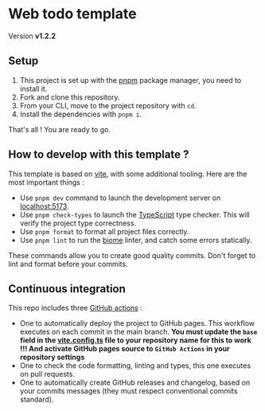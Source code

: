 # Web todo template

Version **v1.2.2** <!-- x-release-please-version -->

## Setup

1. This project is set up with
   the [pnpm](https://pnpm.io/installation#using-npm) package manager, you need
   to install
   it.
2. Fork and clone this repository.
3. From your CLI, move to the project repository with `cd`.
4. Install the dependencies with `pnpm i`.

That's all ! You are ready to go.

## How to develop with this template ?

This template is based on [vite](https://vite.dev/), with some additional
tooling. Here are the most important things :

- Use `pnpm dev` command to launch the development server
  on [localhost:5173](http://localhost:5173/).
- Use `pnpm check-types` to launch
  the [TypeScript](https://www.typescriptlang.org/) type checker. This will
  verify the
  project type correctness.
- Use `pnpm format` to format all project files correctly.
- Use `pnpm lint` to run the [biome](https://biomejs.dev/) linter, and catch
  some errors statically.

These commands allow you to create good quality commits. Don't forget to lint
and format before your commits.

## Continuous integration

This repo includes three [GitHub actions](https://docs.github.com/en/actions) :

- One to automatically deploy the project to GitHub pages. This workflow
  executes on each commit in the main branch. **You
  must update the `base` field in the [vite.config.ts](./vite.config.ts) file to
  your repository name for this to
  work !!! And activate GitHub pages source to `GitHub Actions` in your
  repository settings**
- One to check the code formatting, linting and types, this one executes on pull
  requests.
- One to automatically create GitHub releases and changelog, based on your
  commits messages (they must respect conventional commits standard).
